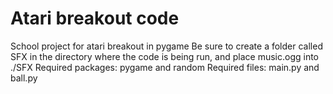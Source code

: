 # Atari breakout code
 School project for atari breakout in pygame
 Be sure to create a folder called SFX in the directory where the code is being run, and place music.ogg into ./SFX
 Required packages: pygame and random
 Required files: main.py and ball.py